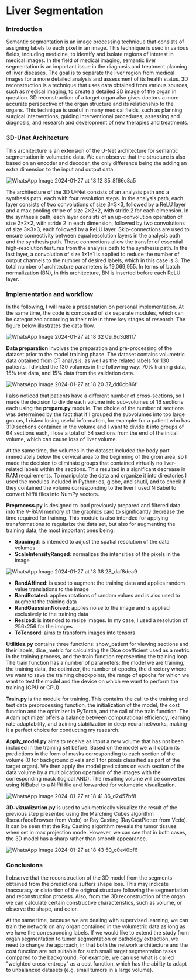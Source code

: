 # Liver Segmentation

### Introduction
Semantic segmentation is an image processing technique that consists of assigning labels to each pixel in an image. This technique is used in various fields, including medicine, to identify and isolate regions of interest in medical images.
In the field of medical imaging, semantic liver segmentation is an important issue in the diagnosis and treatment planning of liver diseases. The goal is to separate the liver region from medical images for a more detailed analysis and assessment of its health status. 3D reconstruction is a technique that uses data obtained from various sources, such as medical imaging, to create a detailed 3D image of the organ in question. 3D reconstruction of a target organ also gives doctors a more accurate perspective of the organ structure and its relationship to the organs. This technique is useful in many medical fields, such as planning surgical interventions, guiding interventional procedures, assessing and diagnosis, and research and development of new therapies and treatments.


### 3D-Unet Architecture
This architecture is an extension of the U-Net architecture for semantic segmentation in volumetric data. We can observe that the structure is also based on an encoder and decoder, the only difference being the adding an extra dimension to the input and output data.

![WhatsApp Image 2024-01-27 at 18 12 35_8f66c8a5](https://github.com/LutaVladCristian/Liver_Segmentation/assets/62925188/7820e30c-b2d4-4a8c-8f9c-9f1c90a577dc)

The architecture of the 3D U-Net consists of an analysis path and a synthesis path, each with four resolution steps. In the analysis path, each layer consists of two convolutions of size 3×3×3, followed by a ReLU layer and a max pooling stripe of size 2×2×2, with stride 2 for each dimension. In the synthesis path, each layer consists of an up-convolution operation of size 2×2×2, with stride 2 in each dimension, followed by two convolutions of size 3×3×3, each followed by a ReLU layer. Skip-connections are used to ensure connectivity between equal resolution layers in the analysis path and the synthesis path. These connections allow the transfer of essential high-resolution features from the analysis path to the synthesis path. In the last layer, a convolution of size 1×1×1 is applied to reduce the number of output channels to the number of desired labels, which in this case is 3. The total number of architecture parameters is 19,069,955. In terms of batch normalization (BN), in this architecture, BN is inserted before each ReLU layer.


### Implementation and workflow
In the following, I will make a presentation on personal implementation. At the same time, the code is composed of six separate modules, which can be categorized according to their role in three key stages of research. The figure below illustrates the data flow.

![WhatsApp Image 2024-01-27 at 18 32 09_9d3d81f7](https://github.com/LutaVladCristian/Liver_Segmentation/assets/62925188/3bb8350d-37b3-4dcf-8795-ceeb4f2770dd)

**Data preparation** involves the preparation and pre-processing of the dataset prior to the model training phase. The dataset contains volumetric data obtained from CT analysis, as well as the related labels for 130 patients. I divided the 130 volumes in the following way: 70% training data, 15% test data, and 15% data from the validation data.

![WhatsApp Image 2024-01-27 at 18 20 37_dd0cb86f](https://github.com/LutaVladCristian/Liver_Segmentation/assets/62925188/ce6bcb63-43fd-43f1-933e-31f96bee591c)

I also noticed that patients have a different number of cross-sections, so I made the decision to divide each volume into sub-volumes of 16 sections each using the **prepare.py** module. The choice of the number of sections was determined by the fact that if I grouped the subvolumes into too large groups, I risked losing useful information, for example: for a patient who has 310 sections contained in the volume and I want to divide it into groups of 64 sections each, I lose a total of 54 sections from the end of the initial volume, which can cause loss of liver volume.

At the same time, the volumes in the dataset included the body part immediately below the cervical area to the beginning of the groin area, so I made the decision to eliminate groups that contained virtually no liver-related labels within the sections. This resulted in a significant decrease in RAM requirements. To manipulate the data and organize it into directories I used the modules included in Python: os, globe, and shutil, and to check if they contained the volume corresponding to the liver I used NiBabel to convert Niffti files into NumPy vectors.

**Preprocess.py** is designed to load previously prepared and filtered data into the V-RAM memory of the graphics card to significantly decrease the time required for training. This module is also intended for applying transformations to regularize the data set, but also for augmenting the training data, the most important ones being:
- **Spacingd**: is intended to adjust the spatial resolution of the data volumes
- **ScaleIntensityRanged**: normalizes the intensities of the pixels in the image

![WhatsApp Image 2024-01-27 at 18 38 28_daf8dea9](https://github.com/LutaVladCristian/Liver_Segmentation/assets/62925188/7e0cdced-88d5-42dd-a4f3-af40a56e0a29)

- **RandAffined**: is used to augment the training data and applies random value translations to the image
- **RandRotated**: applies rotations of random values and is also used to augment the training data
- **RandGaussianNoised**: applies noise to the image and is applied exclusively to the training data
- **Resized**: is intended to resize images. In my case, I used a resolution of 256x256 for the images
- **ToTensord**: aims to transform images into tensors

**Utilities.py** contains three functions: show_patient for viewing sections and their labels, dice_metric for calculating the Dice coefficient used as a metric in the training process, and the train function representing the training loop. The train function has a number of parameters: the model we are training, the training data, the optimizer, the number of epochs, the directory where we want to save the training checkpoints, the range of epochs for which we want to test the model and the device on which we want to perform the training (GPU or CPU).

**Train.py** is the module for training. This contains the call to the training and test data preprocessing function, the initialization of the model, the cost function and the optimizer in PyTorch, and the call of the train function. The Adam optimizer offers a balance between computational efficiency, learning rate adaptability, and training stabilization in deep neural networks, making it a perfect choice for conducting my research.

**Apply_model.py** aims to receive as input a new volume that has not been included in the training set before. Based on the model we will obtain its predictions in the form of masks corresponding to each section of the volume (0 for background pixels and 1 for pixels classified as part of the target organ). We then apply the model predictions on each section of the data volume by a multiplication operation of the images with the corresponding mask (logical AND). The resulting volume will be converted using NiBabel to a Niffti file and forwarded for volumetric visualization.

![WhatsApp Image 2024-01-27 at 18 41 36_d2457bf8](https://github.com/LutaVladCristian/Liver_Segmentation/assets/62925188/46b5ef37-e60a-43f0-8651-55d6b3a7b918)

**3D-vizualization.py** is used to volumetrically visualize the result of the previous step presented using the Marching Cubes algorithm (IsosurfaceBrowser from Vedo) or Ray Casting (RayCastPlotter from Vedo). It can be seen that the Ray Casting algorithm reveals the tumor tissues when set in max projection mode. However, we can see that in both cases, the 3D model has a sharp rather than smooth appearance.

![WhatsApp Image 2024-01-27 at 18 43 50_c0e40bf6](https://github.com/LutaVladCristian/Liver_Segmentation/assets/62925188/637930a0-84f5-44b0-86de-23a295f549e0)


### Conclusions
I observe that the reconstruction of the 3D model from the segments obtained from the predictions suffers shape loss. This may indicate inaccuracy or distortion of the original structure following the segmentation and reconstruction process. Also, from the 3D reconstruction of the organ we can calculate certain constructive characteristics, such as volume, or observe the shape, and color.

At the same time, because we are dealing with supervised learning, we can train the network on any organ contained in the volumetric data as long as we have the corresponding labels. If we would like to extend the study from organ segmentation to tumor segmentation or pathology extraction, we need to change the approach, in that both the network architecture and the cost function are not suitable for such small target segmentation tasks compared to the background. For example, we can use what is called "weighted cross-entropy" as a cost function, which has the ability to adapt to unbalanced datasets (e.g. small tumors in a large volume).




